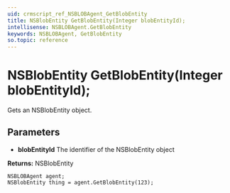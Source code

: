 ```yaml
---
uid: crmscript_ref_NSBLOBAgent_GetBlobEntity
title: NSBlobEntity GetBlobEntity(Integer blobEntityId);
intellisense: NSBLOBAgent.GetBlobEntity
keywords: NSBLOBAgent, GetBlobEntity
so.topic: reference
---
```


# NSBlobEntity GetBlobEntity(Integer blobEntityId);

Gets an NSBlobEntity object.

## Parameters

* **blobEntityId** The identifier of the NSBlobEntity object

**Returns:** NSBlobEntity

```crmscript
NSBLOBAgent agent;
NSBlobEntity thing = agent.GetBlobEntity(123);
```


